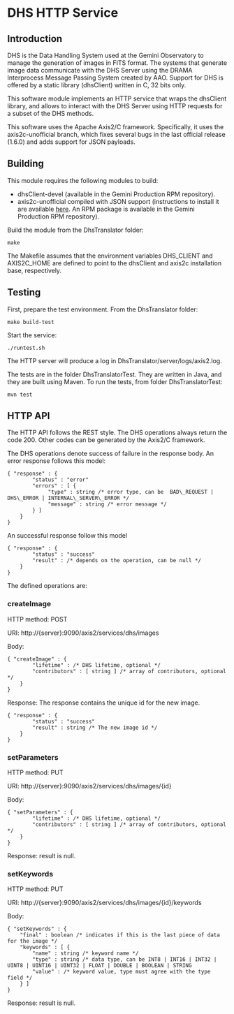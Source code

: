 # DHS HTTP Service
## Introduction
DHS is the Data Handling System used at the Gemini Observatory to manage the generation of images in FITS format. The systems that generate image data communicate with the DHS Server using the DRAMA Interprocess Message Passing System created by AAO. Support for DHS is offered by a static library (dhsClient) written in C, 32 bits only.

This software module implements an HTTP service that wraps the dhsClient library, and allows to interact with the DHS Server using HTTP requests for a subset of the DHS methods.

This software uses the Apache Axis2/C framework. Specifically, it uses the axis2c-unofficial branch, which fixes several bugs in the last official release (1.6.0) and adds support for JSON payloads.

## Building
This module requires the following modules to build:
* dhsClient-devel (available in the Gemini Production RPM repository).
* axis2c-unofficial compiled with JSON support (instructions to install it are available [here](https://code.google.com/p/axis2c-unofficial/wiki/InstallationManualLinux). An RPM package is available in the Gemini Production RPM repository).

Build the module from the DhsTranslator folder:

`make`

The Makefile assumes that the environment variables DHS\_CLIENT and AXIS2C\_HOME are defined to point to the dhsClient and axis2c installation base, respectively.

## Testing
First, prepare the test environment. From the DhsTranslator folder:

`make build-test`

Start the service:

`./runtest.sh`

The HTTP server will produce a log in DhsTranslator/server/logs/axis2.log.

The tests are in the folder DhsTranslatorTest. They are written in Java, and they are built using Maven.
To run the tests, from folder DhsTranslatorTest:

`mvn test`

## HTTP API
The HTTP API follows the REST style. The DHS operations always return the code 200. Other codes can be generated by the Axis2/C framework.

The DHS operations denote success of failure in the response body. An error response follows this model:

```
{ "response" : {
        "status" : "error"
        "errors" : [ {
             "type" : string /* error type, can be  BAD\_REQUEST | DHS\_ERROR | INTERNAL\_SERVER\_ERROR */
             "message" : string /* error message */
        } ]
    }
}
```

An successful response follow this model

```
{ "response" : {
        "status" : "success"
        "result" : /* depends on the operation, can be null */
    }
}
```

The defined operations are:

### createImage

HTTP method: POST

URI: http://{server}:9090/axis2/services/dhs/images

Body:
```
{ "createImage" : {
        "lifetime" : /* DHS lifetime, optional */
        "contributors" : [ string ] /* array of contributors, optional */
    }
}
```

Response: The response contains the unique id for the new image.
```
{ "response" : {
        "status" : "success"
        "result" : string /* The new image id */
    }
}
```

### setParameters

HTTP method: PUT

URI: http://{server}:9090/axis2/services/dhs/images/{id}

Body:
```
{ "setParameters" : {
        "lifetime" : /* DHS lifetime, optional */
        "contributors" : [ string ] /* array of contributors, optional */
    }
}
```

Response: result is null.

### setKeywords

HTTP method: PUT

URI: http://{server}:9090/axis2/services/dhs/images/{id}/keywords

Body:
```
{ "setKeywords" : { 
    "final" : boolean /* indicates if this is the last piece of data for the image */
    "keywords" : [ {
        "name" : string /* keyword name */
        "type" : string /* data type, can be INT8 | INT16 | INT32 | UINT8 | UINT16 | UINT32 | FLOAT | DOUBLE | BOOLEAN | STRING
        "value" : /* keyword value, type must agree with the type field */
    } ]
}
```

Response: result is null.
